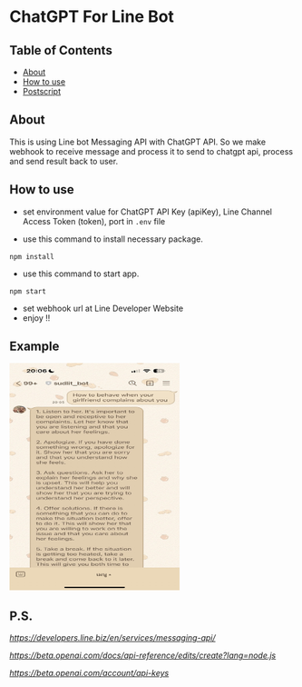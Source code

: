 # ChatGPT For Line Bot

## Table of Contents

- [About](#About)
- [How to use](#How-to-use)
- [Postscript](#P.S.)

## About

This is using Line bot Messaging API with ChatGPT API. So we make webhook to receive message and process it to send to chatgpt api, process and send result back to user.

## How to use

- set environment value for ChatGPT API Key (apiKey), Line Channel Access Token (token), port in `.env` file 

- use this command to install necessary package.
```
npm install
```

- use this command to start app.
```
npm start
```
- set webhook url at Line Developer Website 
- enjoy !!

## Example

<img src="https://github.com/sudlit/ChatGPT-For-Line-Bot/raw/main/img/example.jpg" width="300" height="400">

## P.S.

*https://developers.line.biz/en/services/messaging-api/*

*https://beta.openai.com/docs/api-reference/edits/create?lang=node.js*

*https://beta.openai.com/account/api-keys*

